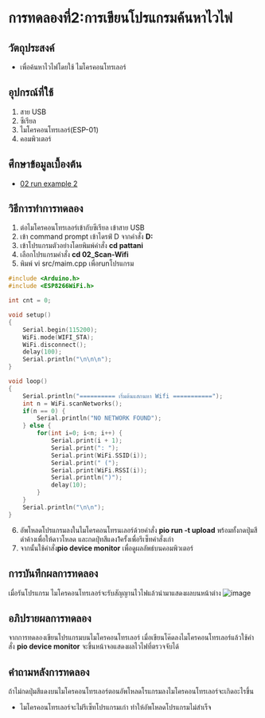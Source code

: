 # การทดลองที่2:การเขียนโปรแกรมค้นหาไวไฟ

## วัตถุประสงค์
* เพื่อค้นหาไวไฟโดยใช้ ไมโครคอนโทรเลอร์

## อุปกรณ์ที่ใช้
1. สาย USB
2. ซีเรียล
3. ไมโครคอนโทรเลอร์(ESP-01)
4. คอมพิวเตอร์

## ศึกษาข้อมูลเบื้องต้น
* [02 run example 2](https://youtu.be/yBjab0UNuB8)

## วิธีการทำการทดลอง
1. ต่อไมโครคอนโทรเลอร์เข้ากับซีเรียล เข้าสาย USB
2. เข้า command prompt เข้าไดรฟ์ D จากคำสั่ง **D:**
3. เข้าโปรแกรมตัวอย่างโดยพิมพ์คำสั่ง **cd pattani**
4. เลือกโปรแกรมคำสั่ง **cd 02_Scan-Wifi** 
5. พิมพ์ vi src/maim.cpp เพื่อrunโปรแกรม
```c
#include <Arduino.h>
#include <ESP8266WiFi.h>

int cnt = 0;

void setup()
{
	Serial.begin(115200);
	WiFi.mode(WIFI_STA);
	WiFi.disconnect();
	delay(100);
	Serial.println("\n\n\n");
}

void loop()
{
	Serial.println("========== เริ่มต้นแสกนหา Wifi ===========");
	int n = WiFi.scanNetworks();
	if(n == 0) {
		Serial.println("NO NETWORK FOUND");
	} else {
		for(int i=0; i<n; i++) {
			Serial.print(i + 1);
			Serial.print(": ");
			Serial.print(WiFi.SSID(i));
			Serial.print(" (");
			Serial.print(WiFi.RSSI(i));
			Serial.println(")");
			delay(10);
		}
	}
	Serial.println("\n\n");
}
```
6. อัพโหลดโปรแกรมลงในไมโครคอนโทรนเลอร์ด้วยคำสั่ง **pio run -t upload** พร้อมทั้งกดปุ่มสีดำค้างเพื่อให้ดาวโหลด และกดปุ่ทสีแดง1ครั้งเพื่อรีเซ็ทคำสั่งเก่า
7. จากนั้นใช้คำสั่ง**pio device monitor** เพื่อดูผลลัพธ์บนคอมพิวเตอร์


## การบันทึกผลการทดลอง
เมื่อรันโปรแกรม ไมโครคอนโทรเลอร์จะรับสัญญานไวไฟแล้วนำมาแสดงผลบนหน้าต่าง
![image](https://i.imgur.com/kvlzGVI.jpg)
## อภิปรายผลการทดลอง
จากการทดลองเขียนโปรแกรมบนไมโครคอนโทรเลอร์ เมื่อเขียนโค๊ดลงไมโครคอนโทรเลอร์แล้วใช้คำสั่ง **pio device monitor** จะขึ้นหน้าจอแสดงผลไวไฟที่ตรวจจับได้
## คำถามหลังการทดลอง
ถ้าไม่กดปุ่มสีแดงบนไมโครคอนโทรเลอร์ตอนอัพโหลดโรแกรมลงไมโครคอนโทรเลอร์จะเกิดอะไรขึ้น
* ไมโครคอนโทรเลอร์จะไม่รีเซ็ทโปรแกรมเก่า ทำให้อัพโหลดโปรแกรมไม่สำเร็จ

